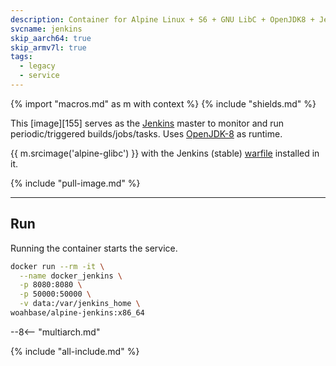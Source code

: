 ```yaml
---
description: Container for Alpine Linux + S6 + GNU LibC + OpenJDK8 + Jenkins
svcname: jenkins
skip_aarch64: true
skip_armv7l: true
tags:
  - legacy
  - service
---
```


{% import "macros.md" as m with context %}
{% include "shields.md" %}

This [image][155] serves as the [Jenkins][1] master to monitor and
run periodic/triggered builds/jobs/tasks. Uses [OpenJDK-8][2] as
runtime.

{{ m.srcimage('alpine-glibc') }} with the Jenkins (stable)
[warfile][3] installed in it.

{% include "pull-image.md" %}

---
Run
---

Running the container starts the service.

``` sh
docker run --rm -it \
  --name docker_jenkins \
  -p 8080:8080 \
  -p 50000:50000 \
  -v data:/var/jenkins_home \
woahbase/alpine-jenkins:x86_64
```

--8<-- "multiarch.md"

[1]: http://jenkins.io/
[2]: https://openjdk.org/projects/jdk8/
[3]: http://mirrors.jenkins.io/war-stable/

{% include "all-include.md" %}
